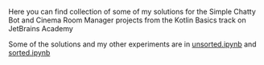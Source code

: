Here you can find collection of some of my solutions for the Simple Chatty Bot and Cinema Room Manager projects from the Kotlin Basics track on JetBrains Academy

Some of the solutions and my other experiments are in [unsorted.ipynb](https://github.com/Yarjk32/Kotlin-Basics/blob/master/unsorted.ipynb) and [sorted.ipynb](https://github.com/Yarjk32/Kotlin-Basics/blob/master/sorted.ipynb)
